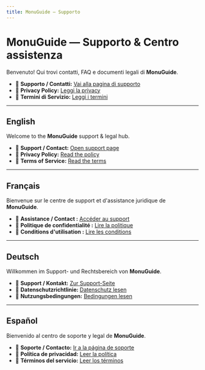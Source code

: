 ```yaml
---
title: MonuGuide — Supporto
---
```


# MonuGuide — Supporto & Centro assistenza

Benvenuto! Qui trovi contatti, FAQ e documenti legali di **MonuGuide**.

- 📮 **Supporto / Contatti:** [Vai alla pagina di supporto](./contact)
- 🔐 **Privacy Policy:** [Leggi la privacy](./privacy)
- 📜 **Termini di Servizio:** [Leggi i termini](./terms)

---

## English

Welcome to the **MonuGuide** support & legal hub.

- 📮 **Support / Contact:** [Open support page](./contact)
- 🔐 **Privacy Policy:** [Read the policy](./privacy)
- 📜 **Terms of Service:** [Read the terms](./terms)

---

## Français

Bienvenue sur le centre de support et d'assistance juridique de **MonuGuide**.

- 📮 **Assistance / Contact :** [Accéder au support](./contact)
- 🔐 **Politique de confidentialité :** [Lire la politique](./privacy)
- 📜 **Conditions d'utilisation :** [Lire les conditions](./terms)

---

## Deutsch

Willkommen im Support- und Rechtsbereich von **MonuGuide**.

- 📮 **Support / Kontakt:** [Zur Support-Seite](./contact)
- 🔐 **Datenschutzrichtlinie:** [Datenschutz lesen](./privacy)
- 📜 **Nutzungsbedingungen:** [Bedingungen lesen](./terms)

---

## Español

Bienvenido al centro de soporte y legal de **MonuGuide**.

- 📮 **Soporte / Contacto:** [Ir a la página de soporte](./contact)
- 🔐 **Política de privacidad:** [Leer la política](./privacy)
- 📜 **Términos del servicio:** [Leer los términos](./terms)
